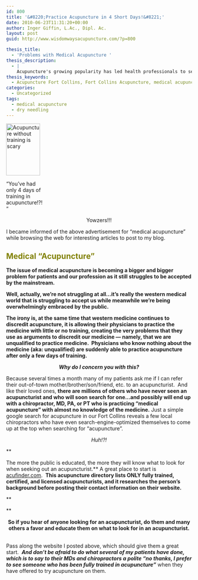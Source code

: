 ```yaml
---
id: 800
title: '&#8220;Practice Acupuncture in 4 Short Days!&#8221;'
date: 2010-06-23T11:31:20+00:00
author: Inger Giffin, L.Ac., Dipl. Ac.
layout: post
guid: http://www.wisdomwaysacupuncture.com/?p=800

thesis_title:
  - 'Problems with Medical Acupuncture '
thesis_description:
  - |
    Acupuncture's growing popularity has led health professionals to seek extremely short trainings in "medical acupuncture" and/or dry needling. This is often dangerous.
thesis_keywords:
  - Acupuncture Fort Collins, Fort Collins Acupuncture, medical acupuncture
categories:
  - Uncategorized
tags:
  - medical acupuncture
  - dry needling
---
```

<div id="attachment_806" style="width: 102px" class="wp-caption alignleft">
  <img class="size-full wp-image-806 " title="Woman afraid to get acupuncture from untrained medical professional" src="http://www.wisdomwaysacupuncture.com/wp-content/uploads/2010/06/image-scared-person1-e1277314104924.jpg" alt="Acupuncture without training is scary" width="92" height="141" />
  
  <p class="wp-caption-text">
    &#8220;You&#8217;ve had only 4 days of training in acupuncture!?!&#8221;
  </p>
</div>

<p style="text-align: center;">
  Yowzers!!!
</p>

I became informed of the above advertisement for &#8220;medical acupuncture&#8221; while browsing the web for interesting articles to post to my blog.

## <span style="color: #808000;"><strong>Medical &#8220;Acupuncture&#8221;</strong></span>

**The issue of medical acupuncture is becoming a bigger and bigger problem for patients and our profession as it still struggles to be accepted by the mainstream.**

**Well, actually, we&#8217;re not struggling at all&#8230;it&#8217;s really the western medical world that is struggling to accept us while meanwhile we&#8217;re being overwhelmingly embraced by the public.**

**The irony is, at the same time that western medicine continues to discredit acupuncture, it is allowing their physicians to practice the medicine with little or no training, creating the very problems that they use as arguments to discredit our medicine &#8212; namely, that we are unqualified to practice medicine.  Physicians who know nothing about the medicine (aka: unqualified) are suddenly able to practice acupuncture after only a few days of training.**

<p style="text-align: center;">
  <strong><em>Why do I concern you with this?</em><br /> </strong>
</p>

Because several times a month many of my patients ask me if I can refer their out-of-town mother/brother/son/friend, etc. to an acupuncturist.  And like their loved ones, **there are millions of others who have never seen an acupuncturist and who will soon search for one&#8230;and possibly will end up with a chiropractor, MD, PA, or PT who is practicing &#8220;medical acupuncture&#8221; with almost no knowledge of the medicine.** Just a simple google search for acupuncture in our Fort Collins reveals a few local chiropractors who have even search-engine-optimized themselves to come up at the top when searching for &#8220;acupuncture&#8221;.

<p style="text-align: center;">
  <em>Huh!?!</em>
</p>

**
  
The more the public is educated, the more they will know what to look for when seeking out an acupuncturist.** A great place to start is <a href="http://r20.rs6.net/tn.jsp?et=1103486434302&s=0&e=001Mi_yGIJIhISiLSebEf2sX-EMrw-ja56TNNavf7oiIzFndPEOudIU2NOBAFQCTQ2aoJDkyF17q5o-dKcv0AjZNhO_vSCXec2PwNPiCJMzPPzgwGCMiM_5qQ==" target="_blank" rel="noopener">acufinder.com</a>.  **This acupuncture directory lists ONLY fully trained, certified, and licensed acupuncturists, and it researches the person&#8217;s background before posting their contact information on their website.** 
  
**
  
** 

<div style="text-align: center;">
  <strong>So if you hear of anyone looking for an acupuncturist, do them and many others a favor and educate them on what to look for in an acupuncturist.</strong>
</div>

<div style="text-align: center;">
  <strong> </strong>
</div>

Pass along the website I posted above, which should give them a great start.  _**And don&#8217;t be afraid to do what several of my patients have done, which is to say to their MDs and chiropractors a polite &#8220;no thanks, I prefer to see someone who has been fully trained in acupuncture&#8221;**_ when they have offered to try acupuncture on them.